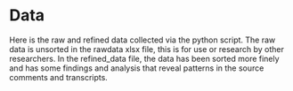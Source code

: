 # Data

Here is the raw and refined data collected via the python script. The raw data is unsorted in the rawdata xlsx file, this is for use or research by other researchers. In the refined_data file, the data has been sorted more finely and has some findings and analysis that reveal patterns in the source comments and transcripts.
